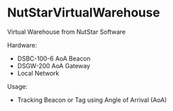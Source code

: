 # NutStarVirtualWarehouse
Virtual Warehouse from NutStar Software

Hardware:
  - DSBC-100-6 AoA Beacon​
  - DSGW-200 AoA Gateway
  - Local Network

Usage:
  - Tracking Beacon or Tag using Angle of Arrival (AoA)
